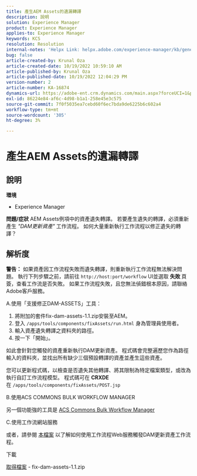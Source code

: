 ```yaml
---
title: 產生AEM Assets的遺漏轉譯
description: 說明
solution: Experience Manager
product: Experience Manager
applies-to: Experience Manager
keywords: KCS
resolution: Resolution
internal-notes: 'Helpx Link: helpx.adobe.com/experience-manager/kb/generating-the-missing-renditions-for-aem-assets.html'
bug: false
article-created-by: Krunal Oza
article-created-date: 10/19/2022 10:59:10 AM
article-published-by: Krunal Oza
article-published-date: 10/19/2022 12:04:29 PM
version-number: 2
article-number: KA-16874
dynamics-url: https://adobe-ent.crm.dynamics.com/main.aspx?forceUCI=1&pagetype=entityrecord&etn=knowledgearticle&id=3bcd410e-9d4f-ed11-bba2-00224808679b
exl-id: 86224e84-af6c-4d98-b1a1-258e45e3c575
source-git-commit: 7f0f5035ea7cebd60f6ec7bda9de6225b6c602a4
workflow-type: tm+mt
source-wordcount: '305'
ht-degree: 3%

---
```


# 產生AEM Assets的遺漏轉譯

## 說明

<b>環境</b>
- Experience Manager



<b>問題/症狀</b>
AEM Assets例項中的資產遺失轉譯。 若要產生遺失的轉譯，必須重新產生 *&quot;DAM更新資產&quot;* 工作流程。 如何大量重新執行工作流程以修正遺失的轉譯？


## 解析度


<b>警告：</b> 如果資產因工作流程失敗而遺失轉譯，則重新執行工作流程無法解決問題。 執行下列步驟之前，請前往 `http://host:port/workflow` UI並選取 <b>失敗 </b>頁簽，查看工作流是否失敗。 如果工作流程失敗，且您無法偵錯根本原因，請聯絡Adobe客戶服務。

A.使用「支援修正DAM-ASSETS」工具：

1. 將附加的套件fix-dam-assets-1.1.zip安裝至AEM。
2. 登入 `/apps/tools/components/fixAssets/run.html` 身為管理員使用者。
3. 輸入資產遺失轉譯之資料夾的路徑。
4. 按一下「開始」。


如此會針對您觸發的資產重新執行DAM更新資產。 程式碼會完整遍歷您作為路徑輸入的資料夾，並找出所有缺少三個預設轉譯的資產並產生這些資產。

您可以更新程式碼，以檢查是否遺失其他轉譯、將其限制為特定檔案類型，或改為執行自訂工作流程模型。 程式碼可在 <b>CRXDE </b>在 `/apps/tools/components/fixAssets/POST.jsp`



B.使用ACS COMMONS BULK WORKFLOW MANAGER

另一個功能強的工具是 [ACS Commons Bulk Workflow Manager](https://adobe-consulting-services.github.io/acs-aem-commons/features/bulk-workflow-manager/index.html)



C.使用工作流網站服務

或者，請參閱 [本檔案](https://helpx.adobe.com/experience-manager/6-2/sites/developing/using/wf-program-interaction.html#Creating,%20Reading%20or%20Deleting%20Workflow%20Models) 以了解如何使用工作流程Web服務觸發DAM更新資產工作流程。

下載

[取得檔案](https://helpx.adobe.com/content/dam/help/en/experience-manager/kb/generating-the-missing-renditions-for-aem-assets/_jcr_content/main-pars/download_section/download-1/fix-dam-assets-11.zip "fix-dam-assets-1.1.zip") - fix-dam-assets-1.1.zip
